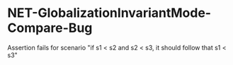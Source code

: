 # NET-GlobalizationInvariantMode-Compare-Bug
Assertion fails for scenario "if s1 &lt; s2 and s2 &lt; s3, it should follow that s1 &lt; s3"
